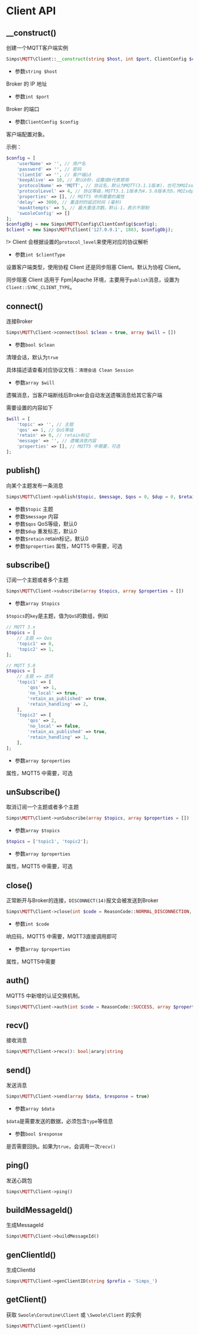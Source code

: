 # Client API

## __construct()

创建一个MQTT客户端实例

```php
Simps\MQTT\Client::__construct(string $host, int $port, ClientConfig $config, int $clientType = Client::COROUTINE_CLIENT_TYPE)
```

* 参数`string $host`

Broker 的 IP 地址

* 参数`int $port`

Broker 的端口

* 参数`ClientConfig $config`

客户端配置对象。

示例：

```php
$config = [
    'userName' => '', // 用户名
    'password' => '', // 密码
    'clientId' => '', // 客户端id
    'keepAlive' => 10, // 默认0秒，设置成0代表禁用
    'protocolName' => 'MQTT', // 协议名，默认为MQTT(3.1.1版本)，也可为MQIsdp(3.1版本)
    'protocolLevel' => 4, // 协议等级，MQTT3.1.1版本为4，5.0版本为5，MQIsdp为3
    'properties' => [], // MQTT5 中所需要的属性
    'delay' => 3000, // 重连时的延迟时间 (毫秒)
    'maxAttempts' => 5, // 最大重连次数。默认-1，表示不限制
    'swooleConfig' => []
];
$configObj = new Simps\MQTT\Config\ClientConfig($config);
$client = new Simps\MQTT\Client('127.0.0.1', 1883, $configObj);
```

!> Client 会根据设置的`protocol_level`来使用对应的协议解析

* 参数`int $clientType`

设置客户端类型，使用协程 Client 还是同步阻塞 Client。默认为协程 Client。

同步阻塞 Client 适用于 Fpm|Apache 环境，主要用于`publish`消息，设置为`Client::SYNC_CLIENT_TYPE`。

## connect()

连接Broker

```php
Simps\MQTT\Client->connect(bool $clean = true, array $will = [])
```

* 参数`bool $clean`

清理会话，默认为`true`

具体描述请查看对应协议文档：`清理会话 Clean Session`

* 参数`array $will`

遗嘱消息，当客户端断线后Broker会自动发送遗嘱消息给其它客户端

需要设置的内容如下

```php
$will = [
    'topic' => '', // 主题
    'qos' => 1, // QoS等级
    'retain' => 0, // retain标记
    'message' => '', // 遗嘱消息内容
    'properties' => [], // MQTT5 中需要，可选
];
```

## publish()

向某个主题发布一条消息

```php
Simps\MQTT\Client->publish($topic, $message, $qos = 0, $dup = 0, $retain = 0, array $properties = [])
```

* 参数`$topic` 主题
* 参数`$message` 内容
* 参数`$qos` QoS等级，默认0
* 参数`$dup` 重发标志，默认0
* 参数`$retain` retain标记，默认0
* 参数`$properties` 属性，MQTT5 中需要，可选

## subscribe()

订阅一个主题或者多个主题

```php
Simps\MQTT\Client->subscribe(array $topics, array $properties = [])
```

* 参数`array $topics`

`$topics`的`key`是主题，值为`QoS`的数组，例如

```php
// MQTT 3.x
$topics = [
    // 主题 => Qos
    'topic1' => 0, 
    'topic2' => 1,
];

// MQTT 5.0
$topics = [
    // 主题 => 选项
    'topic1' => [
        'qos' => 1,
        'no_local' => true,
        'retain_as_published' => true,
        'retain_handling' => 2,
    ], 
    'topic2' => [
        'qos' => 2,
        'no_local' => false,
        'retain_as_published' => true,
        'retain_handling' => 1,
    ], 
];
```

* 参数`array $properties`

属性，MQTT5 中需要，可选

## unSubscribe()

取消订阅一个主题或者多个主题

```php
Simps\MQTT\Client->unSubscribe(array $topics, array $properties = [])
```

* 参数`array $topics`

```php
$topics = ['topic1', 'topic2'];
```

* 参数`array $properties`

属性，MQTT5 中需要，可选

## close()

正常断开与Broker的连接，`DISCONNECT(14)`报文会被发送到Broker

```php
Simps\MQTT\Client->close(int $code = ReasonCode::NORMAL_DISCONNECTION, array $properties = [])
```

* 参数`int $code`

响应码，MQTT5 中需要，MQTT3直接调用即可

* 参数`array $properties`

属性，MQTT5中需要

## auth()

MQTT5 中新增的认证交换机制。

```php
Simps\MQTT\Client->auth(int $code = ReasonCode::SUCCESS, array $properties = [])
```

## recv()

接收消息

```php
Simps\MQTT\Client->recv(): bool|arary|string
```

## send()

发送消息

```php
Simps\MQTT\Client->send(array $data, $response = true)
```

* 参数`array $data`

`$data`是需要发送的数据，必须包含`type`等信息

* 参数`bool $response`

是否需要回执。如果为`true`，会调用一次`recv()`

## ping()

发送心跳包

```php
Simps\MQTT\Client->ping()
```

## buildMessageId()

生成MessageId

```php
Simps\MQTT\Client->buildMessageId()
```

## genClientId()

生成ClientId

```php
Simps\MQTT\Client->genClientID(string $prefix = 'Simps_')
```

## getClient()

获取 `Swoole\Coroutine\Client` 或 `\Swoole\Client` 的实例

```php
Simps\MQTT\Client->getClient()
```
